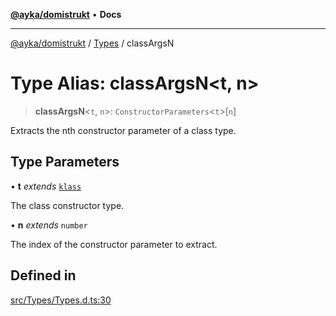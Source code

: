 [**@ayka/domistrukt**](../../../README.md) • **Docs**

***

[@ayka/domistrukt](../../../globals.md) / [Types](../README.md) / classArgsN

# Type Alias: classArgsN\<t, n\>

> **classArgsN**\<`t`, `n`\>: `ConstructorParameters`\<`t`\>\[`n`\]

Extracts the nth constructor parameter of a class type.

## Type Parameters

• **t** *extends* [`klass`](klass.md)

The class constructor type.

• **n** *extends* `number`

The index of the constructor parameter to extract.

## Defined in

[src/Types/Types.d.ts:30](https://github.com/AndreyMork/domistrukt/blob/afa9cf17027abfba6baa33ec45e8c09e6e425aa7/src/Types/Types.d.ts#L30)
